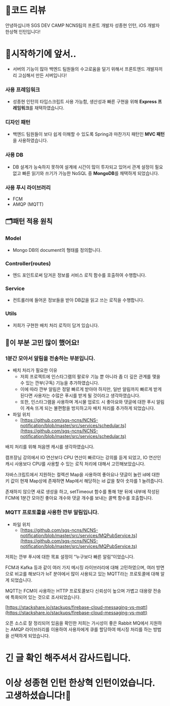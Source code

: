 
# 🤗코드 리뷰

안녕하십니까 SGS DEV CAMP NCNS팀의 프론트 개발자 성종현 인턴, iOS 개발자 한상혁 인턴입니다!

# 🙌시작하기에 앞서..

- 서버의 기능이 많아 백엔드 팀원들의 수고로움을 덜기 위해서 프론트엔드 개발자끼리 고심해서 만든 서버입니다!

### 사용 프레임워크

- 성종현 인턴의 타입스크립트 사용 가능함, 생산성과 빠른 구현을 위해 **Express 프레임워크**를 채택하였습니다.

### 디자인 패턴

- 백엔드 팀원들이 보다 쉽게 이해할 수 있도록 Spring과 마찬가지 패턴인 **MVC 패턴**을 사용하였습니다.

### 사용 DB

- DB 설계가 능숙하지 못하여 설계에 시간이 많이 투자되고 있어서 관계 설정이 필요 없고 빠른 읽기와 쓰기가 가능한 NoSQL 중 **MongoDB**를 채택하게 되었습니다.

### 사용 푸시 라이브러리

- FCM
- AMQP (MQTT)

## 🗂패턴 적용 원칙

### Model

- Mongo DB의 document의 형태를 정의합니다.

### Controller(routes)

- 엔드 포인트로써 담겨온 정보를 서비스 로직 함수를 호출하여 수행합니다.

### Service

- 컨트롤러에 들어온 정보들을 받아 DB값을 읽고 쓰는 로직을 수행합니다.

### Utils

- 저희가 구현한 배치 처리 로직이 담겨 있습니다.

## 🤔이 부분 고민 많이 했어요!

### 1분간 모아서 알림을 전송하는 부분입니다.

- 배치 처리가 필요한 이유
    - 저희 프로젝트에 인스타그램의 팔로우 기능 뿐 아니라 좀 더 깊은 관계를 맺을 수 있는 깐부(구독) 기능을 추가하였습니다.
    - 이에 따라 깐부 알림은 정말 빠르게 받아야 하지만, 일반 알림까지 빠르게 받게 된다면 사용자는 수많은 푸시를 받게 될 것이라고 생각하였습니다.
    - 또한, 인스타그램을 사용하며 게시물 업로드 시 좋아요와 댓글에 대한 푸시 알림이 계속 뜨게 되는 불편함을 방지하고자 배치 처리를 추가하게 되었습니다.
- 파일 위치
    - [https://github.com/sgs-ncns/NCNS-notification/blob/master/src/services/schedular.ts](https://github.com/sgs-ncns/NCNS-notification/blob/master/src/services/schedular.ts)

배치 처리를 위해 처음엔 캐시를 생각하였습니다.

캠프장님 강의에서 IO 연산보다 CPU 연산이 빠르다는 강의를 듣게 되었고, IO 연산인 캐시 사용보다 CPU를 사용할 수 있는 로직 처리에 대해서 고민해보았습니다.

자바스크립트에서 지원하는 컬렉션 Map을 사용하여 좋아요나 댓글이 눌린 id에 대한 키 값이 현재 Map상에 존재하면 Map에서 해당하는 id 값을 찾아 숫자를 1 늘려줍니다. 

존재하지 않으면 새로 생성을 하고, setTimeout 함수를 통해 1분 뒤에 내부에 작성된 FCM에 1분간 모아진 좋아요 개수와 댓글 개수를 보내는 콜백 함수를 호출합니다. 

### MQTT 프로토콜을 사용한 깐부 알림입니다.

- 파일 위치
    - [https://github.com/sgs-ncns/NCNS-notification/blob/master/src/services/MQPubService.ts](https://github.com/sgs-ncns/NCNS-notification/blob/master/src/services/MQPubService.ts)

저희는 깐부 푸시에 대한 목표 설정이 “누구보다 빠른 알림”이었습니다.

FCM과 Kafka 등과 같이 여러 가지 메시징 라이브러리에 대해 고민하였으며, 여러 방면으로 비교를 해보다가 IoT 분야에서 많이 사용되고 있는 MQTT라는 프로토콜에 대해 알게 되었습니다.

MQTT는 FCM이 사용하는 HTTP 프로토콜보다 신뢰성이 높으며 가볍고 대용량 전송에 특화되어 있는 것으로 조사되었습니다.

[https://stackshare.io/stackups/firebase-cloud-messaging-vs-mqtt](https://stackshare.io/stackups/firebase-cloud-messaging-vs-mqtt)

오픈 소스로 잘 정리되어 있음을 확인한 저희는 가시성이 좋은 Rabbit MQ에서 지원하는 AMQP 라이브러리를 이용하여 사용자에게 큐를 할당하여 메시징 처리를 하는 방법을 선택하게 되었습니다.

# 긴 글 확인 해주셔서 감사드립니다.

# 이상 성종현 인턴 한상혁 인턴이었습니다. 고생하셨습니다!👏
